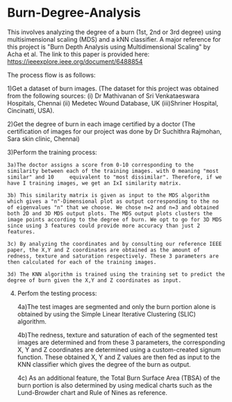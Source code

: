 # Burn-Degree-Analysis
This involves analyzing the degree of a burn (1st, 2nd or 3rd degree) using multisimensional scaling (MDS) and a kNN classifier. A major reference for this project is "Burn Depth Analysis using Multidimensional Scaling" by Acha et al. The link to this paper is provided here: https://ieeexplore.ieee.org/document/6488854

The process flow is as follows:

1)Get a dataset of burn images. (The dataset for this project was obtained from the following sources: (i) Dr Mathivanan of Sri Venkataeswara Hospitals, Chennai  (ii) Medetec Wound Database, UK  (iii)Shriner Hospital, Cincinatti, USA).

2)Get the degree of burn in each image certified by a doctor (The certification of images for our project was done by Dr Suchithra Rajmohan, Sara skin clinic, Chennai)

3)Perform the training process:
  
   	3a)The doctor assigns a score from 0-10 corresponding to the similarity between each of the training images. with 0 meaning "most similar" and 10     equivalent to "most dissimilar". Therefore, if we have I training images, we get an IxI similarity matrix.
  
   	3b) This similarity matrix is given as input to the MDS algorithm which gives a "n"-Dimensional plot as output corresponding to the no of eigenvalues "n" that we choose. We chose n=2 and n=3 and obtained both 2D and 3D MDS output plots. The MDS output plots clusters the image points according to the degree of burn. We opt to go for 3D MDS since using 3 features could provide more accuracy than just 2 features.
  
   	3c) By analyzing the coordinates and by consulting our reference IEEE paper, the X,Y and Z coordinates are obtained as the amount of redness, texture and saturation respectively. These 3 parameters are then calculated for each of the training images.
  
   	3d) The KNN algorithm is trained using the training set to predict the degree of burn given the X,Y and Z coordinates as input.


4) Perfom the testing process:
  
      4a)The test images are segmented and only the burn portion alone is obtained by using the Simple Linear Iterative Clustering (SLIC) algorithm.
  
      4b)The redness, texture and saturation of each of the segmented test images are determined and from these 3 parameters, the corresponding X, Y and Z coordinates are determined using a custom-created signum function. These obtained X, Y and Z values are then fed as input to the KNN classifier which gives the degree of the burn as output.
      
      4c) As an additional feature, the Total Burn Surface Area (TBSA) of the burn portion is also determined by using medical charts such as the Lund-Browder chart and Rule of Nines as reference.
  
